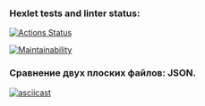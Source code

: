 ### Hexlet tests and linter status:
[![Actions Status](https://github.com/ArtemKaPetrakov/python-project-50/actions/workflows/hexlet-check.yml/badge.svg)](https://github.com/ArtemKaPetrakov/python-project-50/actions)

[![Maintainability](https://api.codeclimate.com/v1/badges/416af10727df84faa501/maintainability)](https://codeclimate.com/github/ArtemKaPetrakov/python-project-50/maintainability)

### Сравнение двух плоских файлов: JSON.
[![asciicast](https://asciinema.org/a/tHErS6cInskzCbyYKQLUbna7z.svg)](https://asciinema.org/a/tHErS6cInskzCbyYKQLUbna7z?t=7)